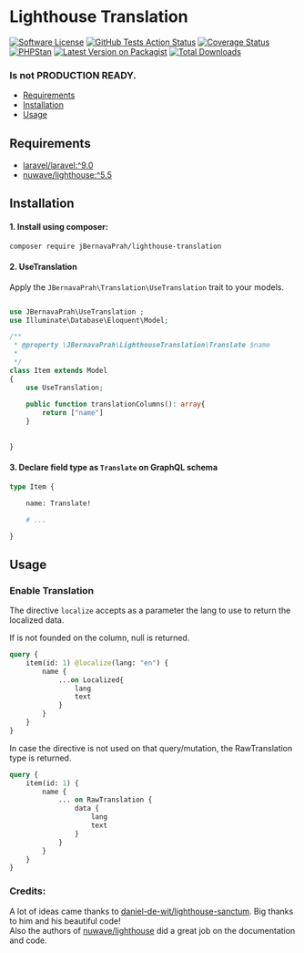 # Lighthouse Translation

[![Software License](https://img.shields.io/badge/license-MIT-brightgreen.svg?style=flat-square)](LICENSE.md)
[![GitHub Tests Action Status](https://img.shields.io/github/workflow/status/jBernavaPrah/lighthouse-translation/run-tests?label=tests)](https://github.com/jBernavaPrah/lighthouse-translation/actions?query=workflow%3Arun-tests+branch%3Amain)
[![Coverage Status](https://coveralls.io/repos/github/jBernavaPrah/lighthouse-translation/badge.svg?branch=main)](https://coveralls.io/github/jBernavaPrah/lighthouse-translation?branch=main)
[![PHPStan](https://img.shields.io/badge/PHPStan-enabled-brightgreen.svg?style=flat)](https://github.com/phpstan/phpstan)
[![Latest Version on Packagist](https://img.shields.io/packagist/v/jBernavaPrah/lighthouse-translation.svg?style=flat-square)](https://packagist.org/packages/jBernavaPrah/lighthouse-translation)
[![Total Downloads](https://img.shields.io/packagist/dt/jBernavaPrah/lighthouse-translation.svg?style=flat-square)](https://packagist.org/packages/jBernavaPrah/lighthouse-translation)

### Is not PRODUCTION READY. 


- [Requirements](#requirements)
- [Installation](#installation)
- [Usage](#usage)

## Requirements

- [laravel/laravel:^9.0](https://github.com/laravel/laravel)
- [nuwave/lighthouse:^5.5](https://github.com/nuwave/lighthouse)

## Installation

#### 1. Install using composer:

```bash
composer require jBernavaPrah/lighthouse-translation
```

#### 2. UseTranslation

Apply the `JBernavaPrah\Translation\UseTranslation` trait to your models.

```php

use JBernavaPrah\UseTranslation ;
use Illuminate\Database\Eloquent\Model;

/**
 * @property \JBernavaPrah\LighthouseTranslation\Translate $name
 * 
 */
class Item extends Model 
{
    use UseTranslation;
    
    public function translationColumns(): array{
        return ["name"]
    }
    
    
}

```

#### 3. Declare field type as `Translate` on GraphQL schema

```graphql
type Item {

    name: Translate!

    # ...

}
```

## Usage

### Enable Translation

The directive `localize` accepts as a parameter the lang to use to return the 
localized data. 

If is not founded on the column, null is returned.

```graphql
query {
    item(id: 1) @localize(lang: "en") {
        name {
            ...on Localized{
                lang
                text
            }
        }
    }
}
```

In case the directive is not used on that query/mutation, the RawTranslation type is returned.

```graphql
query {
    item(id: 1) {
        name {
            ... on RawTranslation {
                data {
                    lang
                    text
                }
            }
        }
    }
}
```

### Credits:

A lot of ideas came thanks to [daniel-de-wit/lighthouse-sanctum](https://github.com/daniel-de-wit/lighthouse-sanctum). Big thanks to him and his beautiful code!  
Also the authors of [nuwave/lighthouse](https://github.com/nuwave/lighthouse) did a great job on the documentation and code.  
